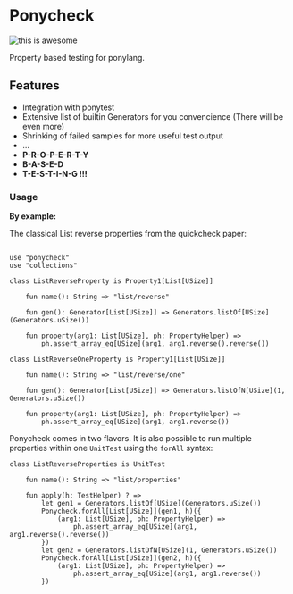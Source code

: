 # Ponycheck

![this is awesome](https://img.shields.io/badge/this%20is-awesome-green.svg)

Property based testing for ponylang.

## Features

* Integration with ponytest
* Extensive list of builtin Generators for you convencience (There will be even more)
* Shrinking of failed samples for more useful test output
* ...
* **P-R-O-P-E-R-T-Y**
* **B-A-S-E-D**
* **T-E-S-T-I-N-G !!!**


### Usage 

**By example:**

The classical List reverse properties from the quickcheck paper:

```pony

use "ponycheck"
use "collections"

class ListReverseProperty is Property1[List[USize]]
    
    fun name(): String => "list/reverse"

    fun gen(): Generator[List[USize]] => Generators.listOf[USize](Generators.uSize())
    
    fun property(arg1: List[USize], ph: PropertyHelper) =>
        ph.assert_array_eq[USize](arg1, arg1.reverse().reverse())

class ListReverseOneProperty is Property1[List[USize]]

    fun name(): String => "list/reverse/one"

    fun gen(): Generator[List[USize]] => Generators.listOfN[USize](1, Generators.uSize())

    fun property(arg1: List[USize], ph: PropertyHelper) =>
        ph.assert_array_eq[USize](arg1, arg1.reverse())

```

Ponycheck comes in two flavors. It is also possible to run multiple properties 
within one ``UnitTest`` using the ``forAll`` syntax:

```pony
class ListReverseProperties is UnitTest

    fun name(): String => "list/properties"

    fun apply(h: TestHelper) ? =>
        let gen1 = Generators.listOf[USize](Generators.uSize())
        Ponycheck.forAll[List[USize]](gen1, h)({
            (arg1: List[USize], ph: PropertyHelper) =>
                ph.assert_array_eq[USize](arg1, arg1.reverse().reverse())
        })
        let gen2 = Generators.listOfN[USize](1, Generators.uSize())
        Ponycheck.forAll[List[USize]](gen2, h)({
            (arg1: List[USize], ph: PropertyHelper) =>
                ph.assert_array_eq[USize](arg1, arg1.reverse())
        })

```

